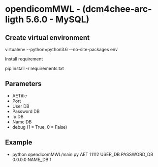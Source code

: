 # opendicomMWL - (dcm4chee-arc-ligth 5.6.0 - MySQL)

## Create virtual environment

virtualenv --python=python3.6 --no-site-packages env

Install requirement

pip install -r requirements.txt

## Parameters
- AETitle
- Port
- User DB
- Password DB
- Ip DB
- Name DB
- debug (1 = True, 0 = False)

## Example 
- python opendicomMWL/main.py AET 11112 USER_DB PASSWORD_DB 0.0.0.0 NAME_DB 1